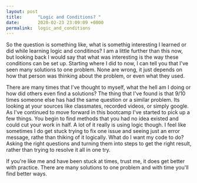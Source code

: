 ```yaml
---
layout: post
title:      "Logic and Conditions? "
date:       2020-02-23 23:09:09 +0000
permalink:  logic_and_conditions
---
```



So the question is something like, what is somethig interesting I learned or did while learning logic and conditinos? I am a little further than this now, but looking back I would say that what was interesting is the way these conditions can be set up. Starting where I did to now, I can tell you that I've seen many solutions to one problem. None are wrong, it just depends on how that person was thinking about the problem, or even what they used. 

There are many times that I've thought to myself, what the hell am I doing or how did others even find a solutions? The thing that I've found is that 9/10 times someone else has had the same question or a similar problem. Its looking at your sources like classmates, recorded videos, or simply google. As I've continued to move forward in this bootcamp I've started to pick up a few things. You begin to find methods that you had no idea existed and could cut your work in half. A lot of it really is using logic though. I feel like sometimes I do get stuck trying to fix one issue and seeing just an error message, rathe than thiking of it logically. What do I want my code to do? Asking the right questions and turning them into steps to get the right result, rather than trying to resolve it all in one try.

If you're like me and have been stuck at times, trust me, it does get better with practice. There are many solutions to one problem and with time you'll find better ways. 
